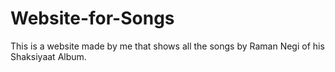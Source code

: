 # Website-for-Songs
This is a website made by me that shows all the songs by Raman Negi of his Shaksiyaat Album.
